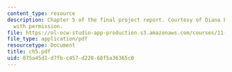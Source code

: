 ```yaml
---
content_type: resource
description: Chapter 5 of the final project report. Courtesy of Diana Bernal. Used
  with permission.
file: https://ol-ocw-studio-app-production.s3.amazonaws.com/courses/11-945-springfield-studio-spring-2004/075a45d1d7fbc457d22068f5a36365c0_ch5.pdf
file_type: application/pdf
resourcetype: Document
title: ch5.pdf
uid: 075a45d1-d7fb-c457-d220-68f5a36365c0
---
```

